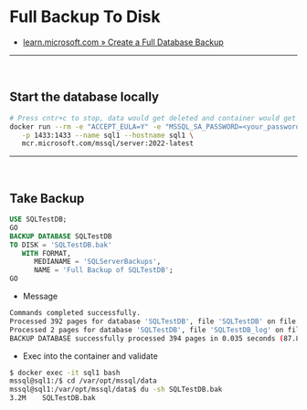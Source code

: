 # Full Backup To Disk

- [learn.microsoft.com » Create a Full Database Backup](https://learn.microsoft.com/en-us/sql/relational-databases/backup-restore/create-a-full-database-backup-sql-server?source=recommendations&view=sql-server-ver16#a-back-up-to-a-disk-device)

---

<br>

## Start the database locally

```bash
# Press cntr+c to stop, data would get deleted and container would get removed
docker run --rm -e "ACCEPT_EULA=Y" -e "MSSQL_SA_PASSWORD=<your_password>" \
   -p 1433:1433 --name sql1 --hostname sql1 \
   mcr.microsoft.com/mssql/server:2022-latest
```

---

<br>

## Take Backup

```sql
USE SQLTestDB;
GO
BACKUP DATABASE SQLTestDB
TO DISK = 'SQLTestDB.bak'
   WITH FORMAT,
      MEDIANAME = 'SQLServerBackups',
      NAME = 'Full Backup of SQLTestDB';
GO
```

- Message

```bash
Commands completed successfully.
Processed 392 pages for database 'SQLTestDB', file 'SQLTestDB' on file 1.
Processed 2 pages for database 'SQLTestDB', file 'SQLTestDB_log' on file 1.
BACKUP DATABASE successfully processed 394 pages in 0.035 seconds (87.834 MB/sec).
```

- Exec into the container and validate

```bash
$ docker exec -it sql1 bash
mssql@sql1:/$ cd /var/opt/mssql/data
mssql@sql1:/var/opt/mssql/data$ du -sh SQLTestDB.bak         
3.2M    SQLTestDB.bak
```
